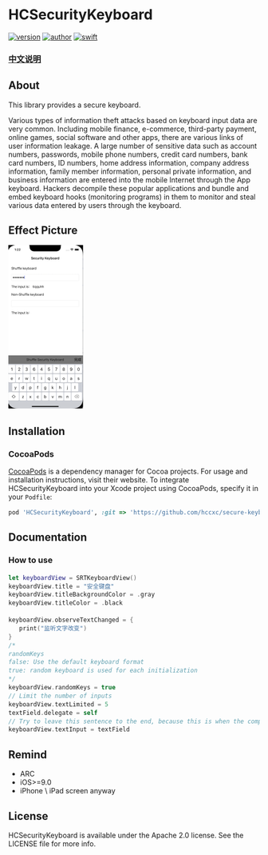 # HCSecurityKeyboard
[![version](https://img.shields.io/badge/version-1.0.0-brightgreen.svg)](https://bintray.com/geyifeng/maven/immersionbar) [![author](https://img.shields.io/badge/author-hcxc-orange.svg)](https://github.com/gyf-dev) [![swift](https://img.shields.io/badge/swift-5.0-red.svg)](https://github.com/gyf-dev)
### [中文说明](README_CN.md)
## About
This library provides a secure keyboard.

Various types of information theft attacks based on keyboard input data are very common. Including mobile finance, e-commerce, third-party payment, online games, social software and other apps, there are various links of user information leakage. A large number of sensitive data such as account numbers, passwords, mobile phone numbers, credit card numbers, bank card numbers, ID numbers, home address information, company address information, family member information, personal private information, and business information are entered into the mobile Internet through the App keyboard. Hackers decompile these popular applications and bundle and embed keyboard hooks (monitoring programs) in them to monitor and steal various data entered by users through the keyboard.


## Effect Picture
<img src="docs/img/example.png" alt="example" style="zoom:50%;" />

## Installation

### CocoaPods

[CocoaPods](https://cocoapods.org) is a dependency manager for Cocoa projects. For usage and installation instructions, visit their website. To integrate HCSecurityKeyboard into your Xcode project using CocoaPods, specify it in your `Podfile`:

```ruby
pod 'HCSecurityKeyboard', :git => 'https://github.com/hccxc/secure-keyboard-ios'
```

## Documentation 
### How to use
   ```swift
   let keyboardView = SRTKeyboardView()
   keyboardView.title = "安全键盘"
   keyboardView.titleBackgroundColor = .gray
   keyboardView.titleColor = .black
   
   keyboardView.observeTextChanged = {
      print("监听文字改变")
   }
   /* 
   randomKeys
   false: Use the default keyboard format 
   true: random keyboard is used for each initialization
   */
   keyboardView.randomKeys = true
   // Limit the number of inputs
   keyboardView.textLimited = 5
   textField.delegate = self
   // Try to leave this sentence to the end, because this is when the component is initialized
   keyboardView.textInput = textField
   ```


## Remind

- ARC
- iOS>=9.0
- iPhone \ iPad screen anyway

## License

HCSecurityKeyboard is available under the Apache 2.0 license. See the LICENSE file for more info.

